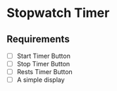 # Stopwatch Timer

## Requirements
- [ ] Start Timer Button
- [ ] Stop Timer Button
- [ ] Rests Timer Button
- [ ] A simple display